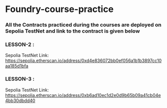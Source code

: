 # Foundry-course-practice

### All the Contracts practiced during the courses are deployed on Sepolia TestNet and link to the contract is given below

### LESSON-2 :
Sepolia TestNet Link: https://sepolia.etherscan.io/address/0xd4e836072bb0ef056a1b1b3897cc10aa185d1bfa
  
### LESSON-3 :
Sepolia TestNet Link: https://sepolia.etherscan.io/address/0xb6ad10ec1d2e0d9b65b09a41cb04e4bb30dbdd40
